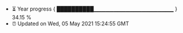 - ⏳ Year progress { ██████████▁▁▁▁▁▁▁▁▁▁▁▁▁▁▁▁▁▁▁▁ } 34.15 %
- ⏰ Updated on Wed, 05 May 2021 15:24:55 GMT

